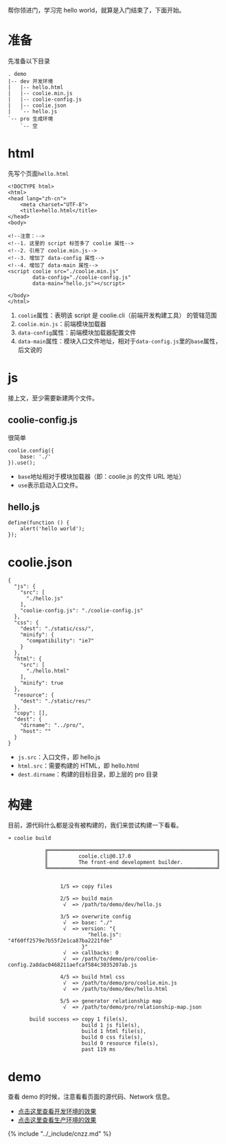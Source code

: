 帮你领进门，学习完 hello world，就算是入门结束了，下面开始。

# 准备
先准备以下目录
```
. demo
|-- dev 开发环境
|   |-- hello.html
|   |-- coolie.min.js
|   |-- coolie-config.js
|   |-- coolie.json
|   `-- hello.js
`-- pro 生成环境
    `-- 空
```

# html
先写个页面`hello.html`
```
<!DOCTYPE html>
<html>
<head lang="zh-cn">
    <meta charset="UTF-8">
    <title>hello.html</title>
</head>
<body>

<!--注意：-->
<!--1. 这里的 script 标签多了 coolie 属性-->
<!--2. 引用了 coolie.min.js-->
<!--3. 增加了 data-config 属性-->
<!--4. 增加了 data-main 属性-->
<script coolie src="./coolie.min.js"
        data-config="./coolie-config.js"
        data-main="hello.js"></script>

</body>
</html>
```

1. `coolie`属性：表明该 script 是 coolie.cli（前端开发构建工具） 的管辖范围
2. `coolie.min.js`：前端模块加载器
3. `data-config`属性：前端模块加载器配置文件
4. `data-main`属性：模块入口文件地址，相对于`data-config.js`里的`base`属性，后文说的


# js
接上文，至少需要新建两个文件。

## coolie-config.js
很简单
```
coolie.config({
    base: './'
}).use();
```

- `base`地址相对于模块加载器（即：coolie.js 的文件 URL 地址）
- `use`表示启动入口文件。

## hello.js
```
define(function () {
    alert('hello world');
});
```

# coolie.json
```
{
  "js": {
    "src": [
      "./hello.js"
    ],
    "coolie-config.js": "./coolie-config.js"
  },
  "css": {
    "dest": "./static/css/",
    "minify": {
      "compatibility": "ie7"
    }
  },
  "html": {
    "src": [
      "./hello.html"
    ],
    "minify": true
  },
  "resource": {
    "dest": "./static/res/"
  },
  "copy": [],
  "dest": {
    "dirname": "../pro/",
    "host": ""
  }
}
```

- `js.src`：入口文件，即 hello.js
- `html.src`：需要构建的 HTML，即 hello.html
- `dest.dirname`：构建的目标目录，即上层的 pro 目录

# 构建
目前，源代码什么都是没有被构建的，我们来尝试构建一下看看。
```
➜ coolie build

            ╔═══════════════════════════════════════════════════════╗
            ║          coolie.cli@0.17.0                            ║
            ║          The front-end development builder.           ║
            ╚═══════════════════════════════════════════════════════╝


                 1/5 => copy files

                 2/5 => build main
                  √  => /path/to/demo/dev/hello.js

                 3/5 => overwrite config
                  √  => base: "./"
                  √  => version: "{
                          "hello.js": "4f60ff2579e7b55f2e1ca87ba2221fde"
                        }"
                  √  => callbacks: 0
                  √  => /path/to/demo/pro/coolie-config.2a8dac0468211aefcaf584c3035207ab.js

                 4/5 => build html css
                  √  => /path/to/demo/pro/coolie.min.js
                  √  => /path/to/demo/dev/hello.html

                 5/5 => generator relationship map
                  √  => /path/to/demo/pro/relationship-map.json

       build success => copy 1 file(s),
                        build 1 js file(s),
                        build 1 html file(s),
                        build 0 css file(s),
                        build 0 resource file(s),
                        past 119 ms
```

# demo
查看 demo 的时候，注意看看页面的源代码、Network 信息。

- [点击这里查看开发环境的效果](../demo/dev/hello.html)
- [点击这里查看生产环境的效果](../demo/pro/hello.html)



{% include "../_include/cnzz.md" %}
